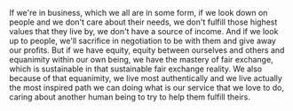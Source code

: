  If we're in business, which we all are in some form, if we look down on people and we don't care about their needs, we don't fulfill those highest values that they live by, we don't have a source of income. And if we look up to people, we'll sacrifice in negotiation to be with them and give away our profits. But if we have equity, equity between ourselves and others and equanimity within our own being, we have the mastery of fair exchange, which is sustainable in that sustainable fair exchange reality. We also because of that equanimity, we live most authentically and we live actually the most inspired path we can doing what is our service that we love to do, caring about another human being to try to help them fulfill theirs.